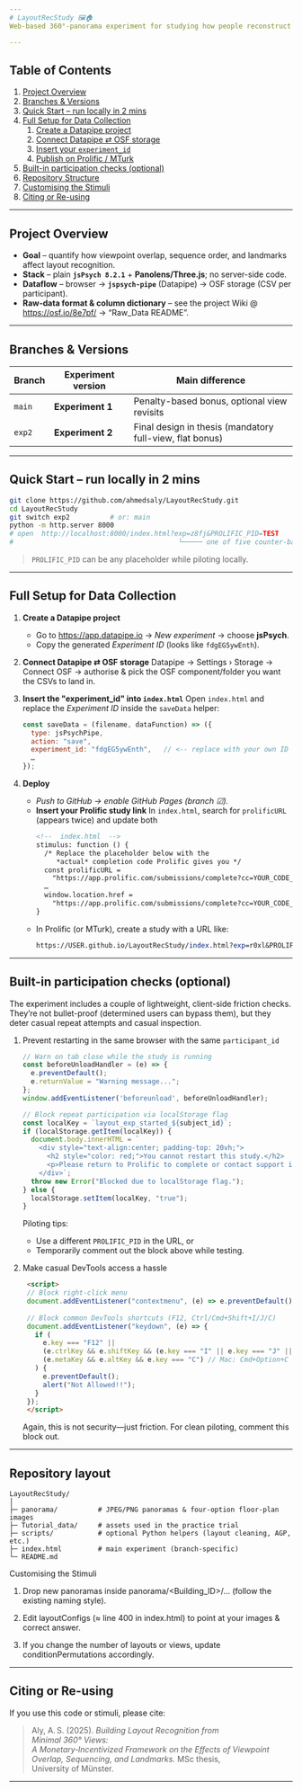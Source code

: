 ```yaml
---
# LayoutRecStudy 🖼️🏠  
Web-based 360°-panorama experiment for studying how people reconstruct indoor layouts from a minimal set of views.

---
```


## Table of Contents  
1. [Project Overview](#project-overview)  
2. [Branches & Versions](#branches--versions)  
3. [Quick Start – run locally in 2 mins](#quick-start--run-locally-in-2-mins)  
4. [Full Setup for Data Collection](#full-setup-for-data-collection)  
   1. [Create a Datapipe project](#step-1)  
   2. [Connect Datapipe ⇄ OSF storage](#step-2)  
   3. [Insert your `experiment_id`](#step-3)  
   4. [Publish on Prolific / MTurk](#step-4)  
5. [Built-in participation checks (optional)](#checks)  
6. [Repository Structure](#repository-structure)  
7. [Customising the Stimuli](#customising-the-stimuli)  
8. [Citing or Re-using](#citing-or-re-using) 

---

## <a id="project-overview"></a>Project Overview
* **Goal** – quantify how viewpoint overlap, sequence order, and landmarks affect layout recognition.  
* **Stack** – plain **`jsPsych 8.2.1`** + **Panolens/Three.js**; no server-side code.  
* **Dataflow** – browser → **`jspsych-pipe`** (Datapipe) → OSF storage (CSV per participant).  
* **Raw-data format & column dictionary** – see the project Wiki @ https://osf.io/8e7pf/ → “Raw_Data README”.

---

## <a id="branches--versions"></a>Branches & Versions

| Branch | Experiment version | Main difference |
|--------|--------------------|-----------------|
| `main` | **Experiment 1** | Penalty-based bonus, optional view revisits |
| `exp2` | **Experiment 2** | Final design in thesis (mandatory full-view, flat bonus) |

---

## Quick Start – run locally in 2 mins

```bash
git clone https://github.com/ahmedsaly/LayoutRecStudy.git
cd LayoutRecStudy
git switch exp2          # or: main
python -m http.server 8000
# open  http://localhost:8000/index.html?exp=z8fj&PROLIFIC_PID=TEST
#                                         └───── one of five counter-balanced lists (five: z8fj, r0xl, b2tk, n3qv, w7sd)
```

> `PROLIFIC_PID` can be any placeholder while piloting locally.

---

## Full Setup for Data Collection

1. **Create a Datapipe project**  
   * Go to <https://app.datapipe.io> → *New experiment* → choose **jsPsych**.  
   * Copy the generated *Experiment ID* (looks like `fdgEG5ywEnth`).
  
2. **Connect Datapipe ⇄ OSF storage**
   Datapipe → Settings › Storage → Connect OSF → authorise & pick the OSF component/folder you want the CSVs to land in.

2. **Insert the "experiment_id" into `index.html`**
   Open `index.html` and replace the *Experiment ID* inside the `saveData` helper: 
   ```js
   const saveData = (filename, dataFunction) => ({
     type: jsPsychPipe,
     action: "save",
     experiment_id: "fdgEG5ywEnth",   // <-- replace with your own ID
     …
   });
   ```

4. **Deploy**  
   * *Push to GitHub → enable GitHub Pages (branch ☑).*
   * **Insert your Prolific study link**
     In `index.html`, search for `prolificURL` (appears twice) and update both  
     ```html
     <!--  index.html  -->
     stimulus: function () {
       /* Replace the placeholder below with the
          *actual* completion code Prolific gives you */
       const prolificURL =
         "https://app.prolific.com/submissions/complete?cc=YOUR_CODE_HERE";
       …
       window.location.href =
         "https://app.prolific.com/submissions/complete?cc=YOUR_CODE_HERE";
     }
     ```  
   * In Prolific (or MTurk), create a study with a URL like:
     ```perl
     https://USER.github.io/LayoutRecStudy/index.html?exp=r0xl&PROLIFIC_PID={{%PROLIFIC_PID%}}
     ```
---
## Built-in participation checks (optional)
The experiment includes a couple of lightweight, client-side friction checks.
They’re not bullet-proof (determined users can bypass them), but they deter casual repeat attempts and casual inspection.

1. Prevent restarting in the same browser with the same `participant_id`
    ```js
    // Warn on tab close while the study is running
    const beforeUnloadHandler = (e) => {
      e.preventDefault();
      e.returnValue = "Warning message...";
    };
    window.addEventListener('beforeunload', beforeUnloadHandler);
    
    // Block repeat participation via localStorage flag
    const localKey = `layout_exp_started_${subject_id}`;
    if (localStorage.getItem(localKey)) {
      document.body.innerHTML = `
        <div style="text-align:center; padding-top: 20vh;">
          <h2 style="color: red;">You cannot restart this study.</h2>
          <p>Please return to Prolific to complete or contact support if this is an error.</p>
        </div>`;
      throw new Error("Blocked due to localStorage flag.");
    } else {
      localStorage.setItem(localKey, "true");
    }
    ```
    Piloting tips:
    * Use a different `PROLIFIC_PID` in the URL, or
    * Temporarily comment out the block above while testing.

2. Make casual DevTools access a hassle
   ```html
    <script>
    // Block right-click menu
    document.addEventListener("contextmenu", (e) => e.preventDefault());
    
    // Block common DevTools shortcuts (F12, Ctrl/Cmd+Shift+I/J/C)
    document.addEventListener("keydown", (e) => {
      if (
        e.key === "F12" ||
        (e.ctrlKey && e.shiftKey && (e.key === "I" || e.key === "J" || e.key === "C")) ||
        (e.metaKey && e.altKey && e.key === "C") // Mac: Cmd+Option+C
      ) {
        e.preventDefault();
        alert("Not Allowed!!");
      }
    });
    </script>
   ```
   Again, this is not security—just friction. For clean piloting, comment this block out.

   
---

## Repository layout

```
LayoutRecStudy/
│
├─ panorama/          # JPEG/PNG panoramas & four-option floor-plan images
├─ Tutorial_data/     # assets used in the practice trial
├─ scripts/           # optional Python helpers (layout cleaning, AGP, etc.)
├─ index.html         # main experiment (branch-specific)
└─ README.md
```
Customising the Stimuli
1. Drop new panoramas inside panorama/<Building_ID>/… (follow the existing naming style).

2. Edit layoutConfigs (≈ line 400 in index.html) to point at your images & correct answer.

3. If you change the number of layouts or views, update conditionPermutations accordingly.

---

## Citing or Re-using

If you use this code or stimuli, please cite:

> Aly, A. S. (2025). *Building Layout Recognition from Minimal 360° Views:  
> A Monetary‑Incentivized Framework on the Effects of Viewpoint Overlap, Sequencing, and Landmarks.* MSc thesis, University of Münster.

---

